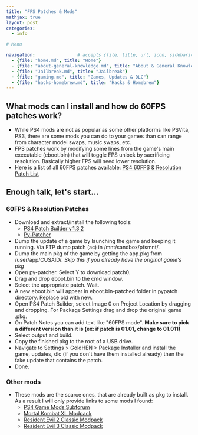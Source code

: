 ```yaml
---
title: "FPS Patches & Mods"
mathjax: true
layout: post
categories:
  - info

# Menu

navigation:                # accepts {file, title, url, icon, sidebaricon}
  - {file: "home.md", title: "Home"}
  - {file: "about-general-knowledge.md", title: "About & General Knowledge"}
  - {file: "Jailbreak.md", title: "Jailbreak"}
  - {file: "gaming.md", title: "Games, Updates & DLC"}
  - {file: "hacks-homebrew.md", title: "Hacks & Homebrew"}
---
```


## What mods can I install and how do 60FPS patches work?

* While PS4 mods are not as popular as some other platforms like PSVita, PS3, there are some mods you can do to your games than can range from character model swaps, music swaps, etc.
* FPS patches work by modifying some lines from the game's main executable (eboot.bin) that will toggle FPS unlock by sacrificing resolution. Basically higher FPS will need lower resolution.
* Here is a list of all 60FPS patches available:
<a href="https://illusion0001.com/patch/"> PS4 60FPS & Resolution Patch List </a>

## Enough talk, let's start...

### 60FPS & Resolution Patches

* Download and extract/install the following tools:
    * <a href="https://anonfiles.com/n411Q0Bfxd/Patch_Builder_v1.3.2_zip"> PS4 Patch Builder v.1.3.2 </a>
    * <a href="https://github.com/illusion0001/py-patcher-bin"> Py-Patcher </a>
* Dump the update of a game by launching the game and keeping it running. Via FTP dump patch (ac) in /mnt/sandbox/pfsmnt/.
* Dump the main pkg of the game by getting the app.pkg from /user/app/CUSAID/. *Skip this if you already have the original game's pkg*
* Open py-patcher. Select Y to download patch0.
* Drag and drop eboot.bin to the cmd window.
* Select the appropriate patch. Wait.
* A new eboot.bin will appear in eboot.bin-patched folder in pypatch directory. Replace old with new.
* Open PS4 Patch Builder, select Image 0 on Project Location by dragging and dropping. For Package Settings drag and drop the original game .pkg.
* On Patch Notes you can add text like "60FPS mode". **Make sure to pick a different version than it is (ex: if patch is 01.01, change to 01.011)**
* Select output and build.
* Copy the finished pkg to the root of a USB drive.
* Navigate to Settings > GoldHEN > Package Installer and install the game, updates, dlc (if you don't have them installed already) then the fake update that contains the patch.
* Done.


### Other mods

 * These mods are the scarce ones, that are already built as pkg to install. As a result I will only provide links to some mods I found:
    * <a href="https://www.psx-place.com/forums/ps4-game-mods.226/"> PS4 Game Mods Subforum </a>
    * <a href="https://www.psxhax.com/threads/mortal-kombat-xl-modpack-2-for-ps4-4-user-friendly-players.5121/"> Mortal Kombat XL Modpack </a>
    * <a href="https://old.reddit.com/r/ps4homebrew/comments/qx78u8/resident_evil_2_classic_modpack/"> Resident Evil 2 Classic Modpack </a>
    * <a href="https://old.reddit.com/r/ps4homebrew/comments/quxe28/resident_evil_3_classic_modpack/"> Resident Evil 3 Classic Modpack </a>
